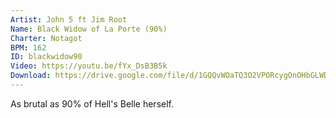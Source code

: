 ```yaml
---
Artist: John 5 ft Jim Root
Name: Black Widow of La Porte (90%)
Charter: Notagot
BPM: 162
ID: blackwidow90
Video: https://youtu.be/fYx_DsB3B5k
Download: https://drive.google.com/file/d/1GQQvWOaTQ3O2VPORcygOnOHbGLWDRG-8/view
---
```

As brutal as 90% of Hell's Belle herself.
